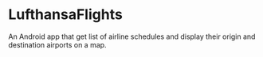 # LufthansaFlights
An Android app that get list of airline schedules and display their origin and destination airports on a map.